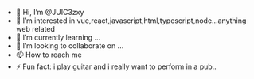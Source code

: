 - 👋 Hi, I’m @JUIC3zxy
- 👀 I’m interested in vue,react,javascript,html,typescript,node...anything web related
- 🌱 I’m currently learning ...
- 💞️ I’m looking to collaborate on ...
- 📫 How to reach me 
- ⚡ Fun fact: i play guitar and i really want to perform in a pub..

<!---
JUIC3zxy/JUIC3zxy is a ✨ special ✨ repository because its `README.md` (this file) appears on your GitHub profile.
You can click the Preview link to take a look at your changes.
--->
